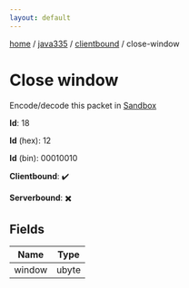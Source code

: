 ```yaml
---
layout: default
---
```


[home](/)  /  [java335](/protocol/java335)  /  [clientbound](/protocol/java335/clientbound)  /  close-window

# Close window

Encode/decode this packet in [Sandbox](../../../sandbox/java335#Clientbound.CloseWindow)

**Id**: 18

**Id** (hex): 12

**Id** (bin): 00010010

**Clientbound**: ✔️

**Serverbound**: ✖️

## Fields

Name | Type
---|---
window | ubyte
